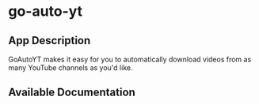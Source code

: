 # go-auto-yt

## App Description

GoAutoYT makes it easy for you to automatically download videos from as many YouTube channels as you'd like.

## Available Documentation

